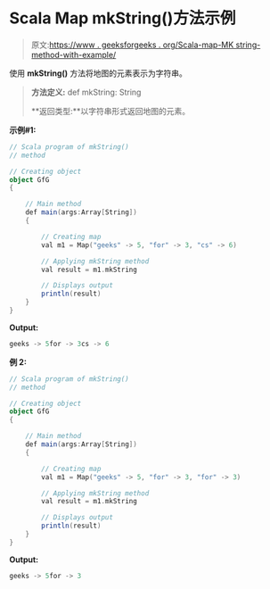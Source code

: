 # Scala Map mkString()方法示例

> 原文:[https://www . geeksforgeeks . org/Scala-map-MK string-method-with-example/](https://www.geeksforgeeks.org/scala-map-mkstring-method-with-example/)

使用 **mkString()** 方法将地图的元素表示为字符串。

> **方法定义:** def mkString: String
> 
> **返回类型:**以字符串形式返回地图的元素。

**示例#1:**

```scala
// Scala program of mkString()
// method

// Creating object
object GfG
{ 

    // Main method
    def main(args:Array[String])
    {

        // Creating map
        val m1 = Map("geeks" -> 5, "for" -> 3, "cs" -> 6)

        // Applying mkString method 
        val result = m1.mkString

        // Displays output
        println(result)
    }
}
```

**Output:**

```scala
geeks -> 5for -> 3cs -> 6

```

**例 2:**

```scala
// Scala program of mkString()
// method

// Creating object
object GfG
{ 

    // Main method
    def main(args:Array[String])
    {

        // Creating map
        val m1 = Map("geeks" -> 5, "for" -> 3, "for" -> 3)

        // Applying mkString method 
        val result = m1.mkString

        // Displays output
        println(result)
    }
}
```

**Output:**

```scala
geeks -> 5for -> 3

```